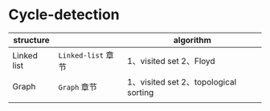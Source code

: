# Cycle-detection



| structure   |                    | algorithm                             |
| ----------- | ------------------ | ------------------------------------- |
| Linked list | `Linked-list` 章节 | 1、visited set  2、Floyd              |
| Graph       | `Graph` 章节       | 1、visited set 2、topological sorting |
|             |                    |                                       |

